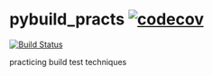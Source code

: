 # pybuild_practs [![codecov](https://codecov.io/gh/anuragkumarak95/pybuild_practs/branch/master/graph/badge.svg)](https://codecov.io/gh/anuragkumarak95/pybuild_practs)
[![Build Status](https://travis-ci.org/anuragkumarak95/pybuild_practs.svg?branch=master)](https://travis-ci.org/anuragkumarak95/pybuild_practs)

practicing build test techniques
